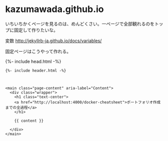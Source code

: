 # kazumawada.github.io

いちいちかくページを見るのは、めんどくさい。一ページで全部観れるのをトップに固定して作りたいな。

変数
http://jekyllrb-ja.github.io/docs/variables/


固定ページはこうやって作れる。

<!DOCTYPE html>
<html lang="{{ page.lang | default: site.lang | default: "en" }}">

  {%- include head.html -%}

  <body>

    {%- include header.html -%}



    <main class="page-content" aria-label="Content">
      <div class="wrapper">
        <h1 class="text-center">
        <a href="http://localhost:4000/docker-cheatsheet">ポートフォリオ作成までの全過程</a>
        </h1>

        {{ content }}
       
      </div>
    </main>
